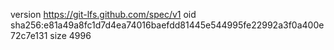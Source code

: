 version https://git-lfs.github.com/spec/v1
oid sha256:e81a49a8fc1d7d4ea74016baefdd81445e544995fe22992a3f0a400e72c7e131
size 4996
